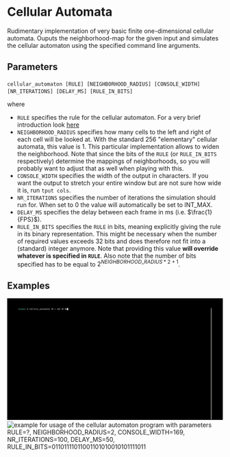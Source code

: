 # Cellular Automata

Rudimentary implementation of very basic finite one-dimensional cellular automata. Ouputs the neighborhood-map for the given input and simulates the cellular automaton using the specified command line arguments.

## Parameters

`cellular_automaton [RULE] [NEIGHBORHOOD_RADIUS] [CONSOLE_WIDTH] [NR_ITERATIONS] [DELAY_MS] [RULE_IN_BITS]`

where

-   `RULE` specifies the rule for the cellular automaton. For a very brief introduction look [here](https://en.wikipedia.org/wiki/Cellular_automaton#Elementary_cellular_automata)
-   `NEIGHBORHOOD_RADIUS` specifies how many cells to the left and right of each cell will be looked at. With the standard 256 "elementary" cellular automata, this value is 1. This particular implementation allows to widen the neighborhood. Note that since the bits of the `RULE` (or `RULE_IN_BITS` respectively) determine the mappings of neighborhoods, so you will probably want to adjust that as well when playing with this.
-   `CONSOLE_WIDTH` specifies the width of the output in characters. If you want the output to stretch your entire window but are not sure how wide it is, run `tput cols`.
-   `NR_ITERATIONS` specifies the number of iterations the simulation should run for. When set to 0 the value will automatically be set to INT_MAX.
-   `DELAY_MS` specifies the delay between each frame in ms (i.e. $\frac{1}{FPS}$).
-   `RULE_IN_BITS` specifies the `RULE` in bits, meaning explicitly giving the rule in its binary representation. This might be necessary when the number of required values exceeds 32 bits and does therefore not fit into a (standard) integer anymore. Note that providing this value **will override whatever is specified in `RULE`**. Also note that the number of bits specified has to be equal to $2^{NEIGHBORHOOD\_RADIUS * 2 + 1}$.

## Examples

![example for usage of the cellular automaton program with parameters RULE=30, NEIGHBORHOOD_RADIUS=1, CONSOLE_WIDTH=169, NR_ITERATIONS=30, DELAY_MS=80](examples/ca_example1.gif)
![example for usage of the cellular automaton program with parameters RULE=?, NEIGHBORHOOD_RADIUS=2, CONSOLE_WIDTH=169, NR_ITERATIONS=100, DELAY_MS=50, RULE_IN_BITS=01101111011001101010010101111011](examples/ca_example2.gif)
